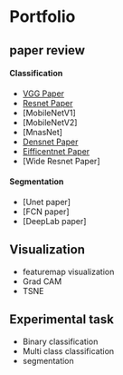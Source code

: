  Portfolio
=========

paper review
------------

#### Classification
* [VGG Paper](https://github.com/AhnYoungBin/portfolio/tree/master/paper_review/vggpaper)
* [Resnet Paper](https://github.com/AhnYoungBin/portfolio/blob/master/paper_review/resnetpaper)
* [MobileNetV1]
* [MobileNetV2]
* [MnasNet]
* [Densnet Paper](https://github.com/AhnYoungBin/portfolio/tree/master/paper_review/densenetpaper)
* [Eifficentnet Paper](https://github.com/AhnYoungBin/portfolio/tree/master/paper_review/efficientnetpaper)
* [Wide Resnet Paper]

#### Segmentation
* [Unet paper]
* [FCN paper]
* [DeepLab paper]


Visualization
--------------
* featuremap visualization
* Grad CAM
* TSNE


Experimental task
-----------------
* Binary classification
* Multi class classification
* segmentation
